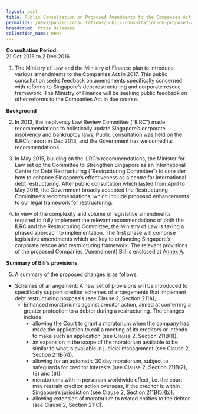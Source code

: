 ```yaml
---
layout: post
title: Public Consultation on Proposed Amendments to the Companies Act to Strengthen Singapore as an International Centre for Debt Restructuring
permalink: /news/public-consultations/public-consultation-on-proposed-amendments-to-the-companies-act-
breadcrumb: Press Releases
collection_name: news
---
```


**Consultation Period:**  
21 Oct 2016 to 2 Dec 2016

1. The Ministry of Law and the Ministry of Finance plan to introduce various amendments to the Companies Act in 2017. This public consultation seeks feedback on amendments specifically concerned with reforms to Singapore’s debt restructuring and corporate rescue framework. The Ministry of Finance will be seeking public feedback on other reforms to the Companies Act in due course.


**Background**


2. In 2013, the Insolvency Law Review Committee (“ILRC”) made recommendations to holistically update Singapore’s corporate insolvency and bankruptcy laws. Public consultation was held on the ILRC’s report in Dec 2013, and the Government has welcomed its recommendations.


3. In May 2015, building on the ILRC’s recommendations, the Minister for Law set up the Committee to Strengthen Singapore as an International Centre for Debt Restructuring (“Restructuring Committee”) to consider how to enhance Singapore’s effectiveness as a centre for international debt restructuring. After public consultation which lasted from April to May 2016, the Government broadly accepted the Restructuring Committee’s recommendations, which include proposed enhancements to our legal framework for restructuring.


4. In view of the complexity and volume of legislative amendments required to fully implement the relevant recommendations of both the ILRC and the Restructuring Committee, the Ministry of Law is taking a phased approach to implementation. The first phase will comprise legislative amendments which are key to enhancing Singapore’s corporate rescue and restructuring framework. The relevant provisions of the proposed Companies (Amendment) Bill is enclosed at [Annex A]().




**Summary of Bill’s provisions**


5.    A summary of the proposed changes is as follows:
  * Schemes of arrangement: A new set of provisions will be introduced to specifically support creditor schemes of arrangements that implement debt restructuring proposals (see Clause 2,  Section 211A),:
    * Enhanced moratoriums against creditor action, aimed at conferring a greater protection to a debtor during a restructuring. The changes include:
      * allowing the Court to grant a moratorium when the company has made the application to call a meeting of its creditors or intends to make such an application (see Clause 2, Section 211B(1)).
      * an expansion in the scope of the moratorium available to be similar to what is available in judicial management (see Clause 2, Section 211B(4)).
      * allowing for an automatic 30 day moratorium, subject to safeguards for creditor interests (see Clause 2, Section 211B(2), (3) and (8)).
      * moratoriums with in personam worldwide effect, i.e. the court may restrain creditor action overseas, if the creditor is within Singapore’s jurisdiction (see Clause 2, Section 211B(5)(b)).
      * allowing extension of moratorium to related entities to the debtor (see Clause 2, Section 211C).




